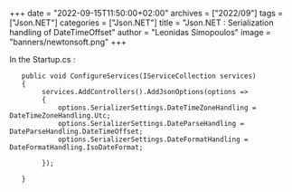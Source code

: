 +++
date = "2022-09-15T11:50:00+02:00"
archives = ["2022/09"]
tags = ["Json.NET"]
categories = ["Json.NET"]
title = "Json.NET : Serialization handling of DateTimeOffset"
author = "Leonidas Simopoulos"
image = "banners/newtonsoft.png"
+++


In the Startup.cs :

```
   public void ConfigureServices(IServiceCollection services)
   {
        services.AddControllers().AddJsonOptions(options =>
        {
            options.SerializerSettings.DateTimeZoneHandling = DateTimeZoneHandling.Utc;
            options.SerializerSettings.DateParseHandling = DateParseHandling.DateTimeOffset;
            options.SerializerSettings.DateFormatHandling = DateFormatHandling.IsoDateFormat;

        });

   }

```

